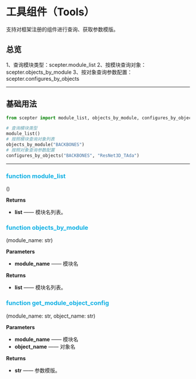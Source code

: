 # 工具组件（Tools）

支持对框架注册的组件进行查询、获取参数模版。

## 总览
1、查询模块类型：scepter.module_list
2、按模块查询对象：scepter.objects_by_module
3、按对象查询参数配置：scepter.configures_by_objects

<hr/>

## 基础用法

```python
from scepter import module_list, objects_by_module, configures_by_objects

# 查询模块类型
module_list()
# 按照模块查询对象列表
objects_by_module("BACKBONES")
# 按照对象查询参数配置
configures_by_objects("BACKBONES", "ResNet3D_TAda")
```
<hr/>

### <font color="#0FB0E4">function **module_list**</font>
()

**Returns**

- **list** —— 模块名列表。

### <font color="#0FB0E4">function **objects_by_module**</font>
(module_name: str)

**Parameters**

- **module_name** —— 模块名

**Returns**

- **list** —— 模块名列表。

### <font color="#0FB0E4">function **get_module_object_config**</font>
(module_name: str, object_name: str)

**Parameters**

- **module_name** —— 模块名
- **object_name** —— 对象名

**Returns**

- **str** —— 参数模版。
